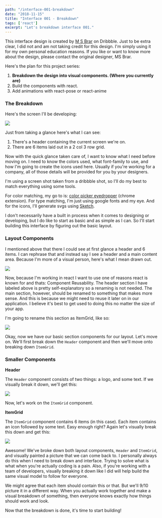 ```yaml
---
path: "/interface-001-breakdown"
date: "2018-11-15"
title: "Interface 001 - Breakdown"
tags: ['react']
excerpt: "Let's breakdown interface 001."
---
```

This interface design is created by [M S Brar](https://dribbble.com/msbrar) on Dribbble. Just to be extra clear, I did not and am not taking credit for this design. I'm simply using it for my own personal education reasons. If you like or want to know more about the design, please contact the original designer, MS Brar.

Here's the plan for this project series:

1. **Breakdown the design into visual components. (Where you currently are)**
2. Build the components with react. 
3. Add animations with react-pose or react-anime 

### The Breakdown

Here's the screen I'll be developing:

![](ScreenShot2018-11-14at11-9dffefd9-639b-43e5-a1dd-2f34b9db189c.10.24AM.png)

Just from taking a glance here's what I can see:

1. There's a header containing the current screen we're on.
2. There are 6 items laid out in a 2 col 3 row grid.

Now with the quick glance taken care of, I want to know what I need before moving on. I need to know the colors used, what font-family to use, and how I'm going to create the icons used here. Usually if you're working for a company, all of those details will be provided for you by your designers.

I'm using a screen shot taken from a dribbble shot, so I'll do my best to match everything using some tools.

For color matching, my go to is: [color picker eyedropper](https://chrome.google.com/webstore/detail/colorpick-eyedropper/ohcpnigalekghcmgcdcenkpelffpdolg?hl=en) (chrome extension). For type matching, I'm just using google fonts and my eye. And for the icons, I'll generate svgs using [Sketch](https://www.sketchapp.com/).

I don't necessarily have a built in process when it comes to designing or developing, but I do like to start as basic and as simple as I can. So I'll start building this interface by figuring out the basic layout.

### Layout Components

I mentioned above that there I could see at first glance a header and 6 items. I can rephrase that and instead say I see a header and a main content area. Because I'm more of a visual person, here's what I mean drawn out.

![](/interface01-2-eeb94771-8c99-49aa-93a4-656f6bcb0517.png)

Now, because I'm working in react I want to use one of reasons react is known for and thats: Component Reusability. The header section I have labeled above is pretty self-explanatory so a renaming is not needed. The main section, however, should be renamed to something that makes more sense. And this is because we might need to reuse it later on in our application. I believe it's best to get used to doing this no matter the size of your app.

I'm going to rename this section as ItemGrid, like so:

![](interface01-3-64d6f635-6135-4b67-8692-9ad73485ead5.png)

Okay, now we have our basic section components for our layout. Let's move on. We'll first break down the `Header` component and then we'll move onto breaking down `ItemGrid`.

### Smaller Components

**Header**

The `Header` component consists of two things: a logo, and some text. If we visually break it down, we'll get this:

![](interface01-4-147aeb25-91c1-484b-857f-90b6510bfd43.png)

Now, let's work on the `ItemGrid` component.

**ItemGrid**

The `ItemGrid` component contains 6 items (in this case). Each item contains an icon followed by some text. Easy enough right? Again let's visually break this down and get this:

![](interface01-5-190c2a3e-2c55-412c-911f-ec5a94c259a6.png)

Awesome! We've broke down both layout components, `Header` and `ItemGrid`, and visually painted a picture that we can come back to. I personally always do this when I need to break down and interface. Trying to solve what is what when you're actually coding is a pain. Also, if you're working with a team of developers, visually breaking it down like I did will help build the same visual model to follow for everyone.

We might agree that each item should contain this or that. But we'll 9/10 picture it in a different way. When you actually work together and make a visual breakdown of something, then everyone knows exactly how things should work and look.

Now that the breakdown is done, it's time to start building!

